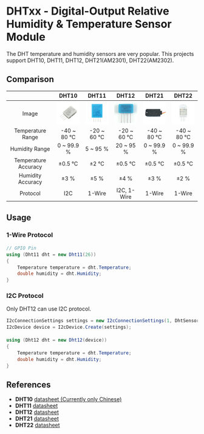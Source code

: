 # DHTxx - Digital-Output Relative Humidity & Temperature Sensor Module

The DHT temperature and humidity sensors are very popular. This projects support DHT10, DHT11, DHT12, DHT21(AM2301), DHT22(AM2302).

## Comparison

|  | DHT10 | DHT11 | DHT12 | DHT21 | DHT22 |
| :------: | :------: | :------: | :------: | :------: | :------: |
| Image | <img src="imgs/dht10.jpg" height="60"/> | <img src="imgs/dht11.jpg" height="60"/> | <img src="imgs/dht12.jpg" height="60"/> | <img src="imgs/dht21.jpg" height="60"/> | <img src="imgs/dht22.jpg" height="60"/> |
| Temperature Range | -40 ~ 80 ℃ | -20 ~ 60 ℃ | -20 ~ 60 ℃ | -40 ~ 80 ℃ | -40 ~ 80 ℃ |
| Humidity Range | 0 ~ 99.9 % | 5 ~ 95 % | 20 ~ 95 % | 0 ~ 99.9 % | 0 ~ 99.9 % |
| Temperature Accuracy | ±0.5 ℃ | ±2 ℃ | ±0.5 ℃ | ±0.5 ℃ | ±0.5 ℃ |
| Humidity Accuracy | ±3 % | ±5 % | ±4 % | ±3 % | ±2 % |
| Protocol | I2C | 1-Wire | I2C, 1-Wire | 1-Wire | 1-Wire |

## Usage

### 1-Wire Protocol

```csharp
// GPIO Pin
using (Dht11 dht = new Dht11(26))
{
    Temperature temperature = dht.Temperature;
    double humidity = dht.Humidity;
}
```

### I2C Protocol

Only DHT12 can use I2C protocol.

```csharp
I2cConnectionSettings settings = new I2cConnectionSettings(1, DhtSensor.DefaultI2cAddressDht12);
I2cDevice device = I2cDevice.Create(settings);

using (Dht12 dht = new Dht12(device))
{
    Temperature temperature = dht.Temperature;
    double humidity = dht.Humidity;
}
```

## References

* **DHT10** [datasheet (Currently only Chinese)](http://www.aosong.com/userfiles/files/media/DHT10%E8%A7%84%E6%A0%BC%E4%B9%A6.pdf)
* **DHT11** [datasheet](https://cdn.datasheetspdf.com/pdf-down/D/H/T/DHT11-Aosong.pdf)
* **DHT12** [datasheet](https://cdn.datasheetspdf.com/pdf-down/D/H/T/DHT12-Aosong.pdf)
* **DHT21** [datasheet](https://cdn.datasheetspdf.com/pdf-down/A/M/2/AM2301-Aosong.pdf)
* **DHT22** [datasheet](https://cdn-shop.adafruit.com/datasheets/DHT22.pdf)
